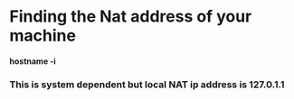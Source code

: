 <h1>Finding the Nat address of your machine</h1>


<h4>hostname -i</h4>
<h3>This is system dependent but local NAT ip address is 127.0.1.1</h3>